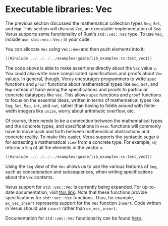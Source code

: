 # Executable libraries: Vec

The previous section discussed the mathematical collection types
`Seq`, `Set`, and `Map`.
This section will discuss `Vec`, an executable implementation of `Seq`. 
Verus supports some functionality of Rust's `std::vec::Vec` type. To use 
`Vec`, include `use std::vec::Vec;` in your code.

You can allocate `Vec` using `Vec::new` and then push elements into it:

```rust
{{#include ../../../../examples/guide/lib_examples.rs:test_vec1}}
```

The code above is able to make assertions directly about the `Vec` value `v`.
You could also write more compilicated specifications and proofs about `Vec` values.
In general, though, Verus encourages programmers to write `spec` functions
and `proof` functions about mathematical types like `Seq`, `Set`, and `Map` instead
of hard-wiring the specifications and proofs to particular concrete datatypes like `Vec`.
This allows `spec` functions and `proof` functions to focus on the essential ideas,
written in terms of mathematical types like `Seq`, `Set`, `Map`, `int`, and `nat`,
rather than having to fiddle around with finite-width integers like `usize`,
worry about arithmetic overflow, etc.

Of course, there needs to be a connection between the mathematical types
and the concrete types, and specifications in `exec` functions will commonly have to move
back and forth between mathematical abstractions and concrete reality.
To make this easier, Verus supports the syntactic sugar `@` for extracting
a mathematical `view` from a concrete type.
For example, `v@` returns a `Seq` of all the elements in the vector `v`:

```rust
{{#include ../../../../examples/guide/lib_examples.rs:test_vec2}}
```

Using the `Seq` view of the `Vec` allows us to use the various features of `Seq`,
such as concatenation and subsequences,
when writing specifications about the `Vec` contents.

Verus support for `std::vec::Vec` is currently being expanded. For up-to-date
documentation, visit [this link](https://verus-lang.github.io/verus/verusdoc/vstd/std_specs/vec/index.html).
Note that these functions provide specifications for `std::vec::Vec` functions. Thus,
for example, `ex_vec_insert` represents support for the `Vec` function `insert`. Code written 
in Verus should use `insert` rather than `ex_vec_insert`.

Documentation for `std::vec::Vec` functionality can be found [here](https://doc.rust-lang.org/std/vec/struct.Vec.html).
